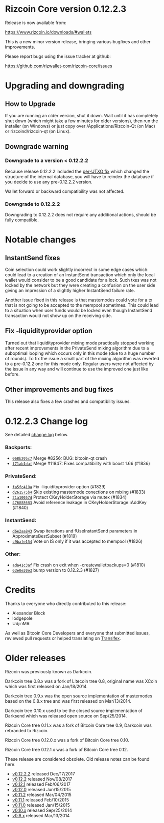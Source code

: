 Rizcoin Core version 0.12.2.3
==========================

Release is now available from:

  <https://www.rizcoin.io/downloads/#wallets>

This is a new minor version release, bringing various bugfixes and other
improvements.

Please report bugs using the issue tracker at github:

  <https://github.com/rizwallet-com/rizcoin-core/issues>


Upgrading and downgrading
=========================

How to Upgrade
--------------

If you are running an older version, shut it down. Wait until it has completely
shut down (which might take a few minutes for older versions), then run the
installer (on Windows) or just copy over /Applications/Rizcoin-Qt (on Mac) or
rizcoind/rizcoin-qt (on Linux).

Downgrade warning
-----------------

### Downgrade to a version < 0.12.2.2

Because release 0.12.2.2 included the [per-UTXO fix](release-notes/rizcoin/release-notes-0.12.2.2.md#per-utxo-fix)
which changed the structure of the internal database, you will have to reindex
the database if you decide to use any pre-0.12.2.2 version.

Wallet forward or backward compatibility was not affected.

### Downgrade to 0.12.2.2

Downgrading to 0.12.2.2 does not require any additional actions, should be
fully compatible.

Notable changes
===============

InstantSend fixes
-----------------

Coin selection could work slightly incorrect in some edge cases which could
lead to a creation of an InstantSend transaction which only the local wallet
would consider to be a good candidate for a lock. Such txes was not locked by
the network but they were creating a confusion on the user side giving an
impression of a slightly higher InstantSend failure rate.

Another issue fixed in this release is that masternodes could vote for a tx
that is not going to be accepted to the mempool sometimes. This could lead to
a situation when user funds would be locked even though InstantSend transaction
would not show up on the receiving side.

Fix -liquidityprovider option
-----------------------------

Turned out that liquidityprovider mixing mode practically stopped working after
recent improvements in the PrivateSend mixing algorithm due to a suboptimal
looping which occurs only in this mode (due to a huge number of rounds). To fix
the issue a small part of the mixing algorithm was reverted to a pre-0.12.2 one
for this mode only. Regular users were not affected by the issue in any way and
will continue to use the improved one just like before.

Other improvements and bug fixes
--------------------------------

This release also fixes a few crashes and compatibility issues.


0.12.2.3 Change log
===================

See detailed [change log](https://github.com/rizwallet-com/rizcoin-core/compare/v0.12.2.2...rizcoinpay:v0.12.2.3) below.

### Backports:
- [`068b20bc7`](https://github.com/rizwallet-com/rizcoin-core/commit/068b20bc7) Merge #8256: BUG: bitcoin-qt crash
- [`f71ab1daf`](https://github.com/rizwallet-com/rizcoin-core/commit/f71ab1daf) Merge #11847: Fixes compatibility with boost 1.66 (#1836)

### PrivateSend:
- [`fa5fc418a`](https://github.com/rizwallet-com/rizcoin-core/commit/fa5fc418a) Fix -liquidityprovider option (#1829)
- [`d261575b4`](https://github.com/rizwallet-com/rizcoin-core/commit/d261575b4) Skip existing masternode conections on mixing (#1833)
- [`21a10057d`](https://github.com/rizwallet-com/rizcoin-core/commit/21a10057d) Protect CKeyHolderStorage via mutex (#1834)
- [`476888683`](https://github.com/rizwallet-com/rizcoin-core/commit/476888683) Avoid reference leakage in CKeyHolderStorage::AddKey (#1840)

### InstantSend:
- [`d6e2aa843`](https://github.com/rizwallet-com/rizcoin-core/commit/d6e2aa843) Swap iterations and fUseInstantSend parameters in ApproximateBestSubset (#1819)
- [`c9bafe154`](https://github.com/rizwallet-com/rizcoin-core/commit/c9bafe154) Vote on IS only if it was accepted to mempool (#1826)

### Other:
- [`ada41c3af`](https://github.com/rizwallet-com/rizcoin-core/commit/ada41c3af) Fix crash on exit when -createwalletbackups=0 (#1810)
- [`63e0e30e3`](https://github.com/rizwallet-com/rizcoin-core/commit/63e0e30e3) bump version to 0.12.2.3 (#1827)

Credits
=======

Thanks to everyone who directly contributed to this release:

- Alexander Block
- lodgepole
- UdjinM6

As well as Bitcoin Core Developers and everyone that submitted issues,
reviewed pull requests or helped translating on
[Transifex](https://www.transifex.com/projects/p/rizcoin/).


Older releases
==============

Rizcoin was previously known as Darkcoin.

Darkcoin tree 0.8.x was a fork of Litecoin tree 0.8, original name was XCoin
which was first released on Jan/18/2014.

Darkcoin tree 0.9.x was the open source implementation of masternodes based on
the 0.8.x tree and was first released on Mar/13/2014.

Darkcoin tree 0.10.x used to be the closed source implementation of Darksend
which was released open source on Sep/25/2014.

Rizcoin Core tree 0.11.x was a fork of Bitcoin Core tree 0.9,
Darkcoin was rebranded to Rizcoin.

Rizcoin Core tree 0.12.0.x was a fork of Bitcoin Core tree 0.10.

Rizcoin Core tree 0.12.1.x was a fork of Bitcoin Core tree 0.12.

These release are considered obsolete. Old release notes can be found here:

- [v0.12.2.2](release-notes/rizcoin/release-notes-0.12.2.2.md) released Dec/17/2017
- [v0.12.2](release-notes/rizcoin/release-notes-0.12.2.md) released Nov/08/2017
- [v0.12.1](release-notes/rizcoin/release-notes-0.12.1.md) released Feb/06/2017
- [v0.12.0](release-notes/rizcoin/release-notes-0.12.0.md) released Jun/15/2015
- [v0.11.2](release-notes/rizcoin/release-notes-0.11.2.md) released Mar/04/2015
- [v0.11.1](release-notes/rizcoin/release-notes-0.11.1.md) released Feb/10/2015
- [v0.11.0](release-notes/rizcoin/release-notes-0.11.0.md) released Jan/15/2015
- [v0.10.x](release-notes/rizcoin/release-notes-0.10.0.md) released Sep/25/2014
- [v0.9.x](release-notes/rizcoin/release-notes-0.9.0.md) released Mar/13/2014

